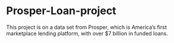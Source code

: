 # Prosper-Loan-project
This project is on a data set from Prosper, which is America’s first marketplace lending platform, with over $7 billion in funded loans.
